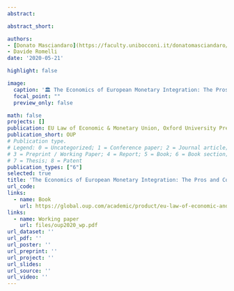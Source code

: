 ```yaml
---
abstract: 

abstract_short: 

authors:
- [Donato Masciandaro](https://faculty.unibocconi.it/donatomasciandaro/)
- Davide Romelli
date: '2020-05-21'

highlight: false

image:
  caption: '🏛️ The Economics of European Monetary Integration: The Pros and Cons of EMU Membership'
  focal_point: ""
  preview_only: false

math: false
projects: []
publication: EU Law of Economic & Monetary Union, Oxford University Press
publication_short: OUP
# Publication type.
# Legend: 0 = Uncategorized; 1 = Conference paper; 2 = Journal article;
# 3 = Preprint / Working Paper; 4 = Report; 5 = Book; 6 = Book section;
# 7 = Thesis; 8 = Patent
publication_types: ["6"]
selected: true
title: 'The Economics of European Monetary Integration: The Pros and Cons of EMU Membership'
url_code: 
links:
  - name: Book
    url: https://global.oup.com/academic/product/eu-law-of-economic-and-monetary-union-9780198793748?q=Amtenbrink&lang=en&cc=de#
links:
  - name: Working paper
    url: files/oup2020_wp.pdf
url_dataset: ''
url_pdf: ''
url_poster: ''
url_preprint: ''
url_project: ''
url_slides: 
url_source: ''
url_video: ''
---
```


